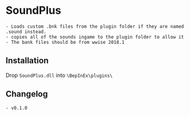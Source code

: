 # SoundPlus
	- Loads custom .bnk files from the plugin folder if they are named .sound instead.
	- copies all of the sounds ingame to the plugin folder to allow it
	- The bank files should be from wwise 2018.1

## Installation
Drop `SoundPlus.dll` into `\BepInEx\plugins\`

## Changelog
	- v0.1.0